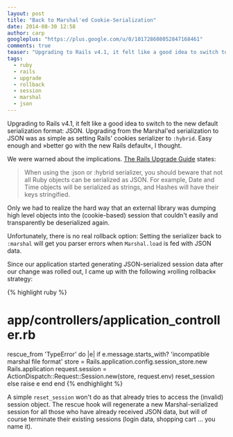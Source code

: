 ```yaml
---
layout: post
title: "Back to Marshal'ed Cookie-Serialization"
date: 2014-08-30 12:58
author: carp
googleplus: "https://plus.google.com/u/0/101728608052847168461"
comments: true
teaser: "Upgrading to Rails v4.1, it felt like a good idea to switch to the new default cookie serialization format: JSON. Except later it didn't. Rails offers a migration path from Marshal to JSON, but not vice versa. This article offers a (somewhat hacky) solution to rollback from JSON to Marshal."
tags:
  - ruby
  - rails
  - upgrade
  - rollback
  - session
  - marshal
  - json
---
```


Upgrading to Rails v4.1, it felt like a good idea to switch to the new default
serialization format: JSON. Upgrading from the Marshal'ed serialization to JSON
was as simple as setting Rails' cookies serializer to `:hybrid`. Easy enough and
»better go with the new Rails default«, I thought.

We were warned about the implications.
[The Rails Upgrade Guide](http://edgeguides.rubyonrails.org/upgrading_ruby_on_rails.html#upgrading-from-rails-4-0-to-rails-4-1)
states:

> When using the :json or :hybrid serializer, you should beware that not all Ruby
> objects can be serialized as JSON. For example, Date and Time objects will be
> serialized as strings, and Hashes will have their keys stringified.


Only we had to realize the hard way that an external library was dumping high
level objects into the (cookie-based) session that couldn't easily and
transparently be deserialized again.

Unfortunately, there is no real rollback option: Setting the serializer back to
`:marshal` will get you parser errors when `Marshal.load` is fed with JSON
data.

Since our application started generating JSON-serialized session data after our
change was rolled out, I came up with the following »rolling rollback« strategy:

{% highlight ruby %}
# app/controllers/application_controller.rb

rescue_from 'TypeError' do |e|
  if e.message.starts_with? 'incompatible marshal file format'
    store = Rails.application.config.session_store.new Rails.application
    request.session = ActionDispatch::Request::Session.new(store, request.env)
    reset_session
  else
    raise e
  end
end
{% endhighlight %}

A simple `reset_session` won't do as that already tries to access the (invalid)
session object. The rescue hook will regenerate a new Marshal-serialized session
for all those who have already received JSON data, but will of course terminate
their existing sessions (login data, shopping cart … you name it).

